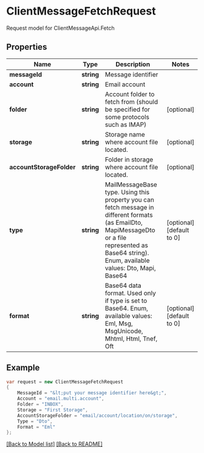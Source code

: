 
# ClientMessageFetchRequest

Request model for ClientMessageApi.Fetch

## Properties

Name | Type | Description  | Notes
------------- | ------------- | ------------- | -------------
**messageId** | **string**| Message identifier | 
**account** | **string**| Email account | 
**folder** | **string**| Account folder to fetch from (should be specified for some protocols such as IMAP)              | [optional] 
**storage** | **string**| Storage name where account file located. | [optional] 
**accountStorageFolder** | **string**| Folder in storage where account file located. | [optional] 
**type** | **string**| MailMessageBase type. Using this property you can fetch message in different formats (as EmailDto, MapiMessageDto or a file represented as Base64 string).              Enum, available values: Dto, Mapi, Base64 | [optional] [default to 0]
**format** | **string**| Base64 data format. Used only if type is set to Base64. Enum, available values: Eml, Msg, MsgUnicode, Mhtml, Html, Tnef, Oft | [optional] [default to 0]

## Example
```csharp
var request = new ClientMessageFetchRequest
{ 
    MessageId = "&lt;put your message identifier here&gt;",
    Account = "email.multi.account",
    Folder = "INBOX",
    Storage = "First Storage",
    AccountStorageFolder = "email/account/location/on/storage",
    Type = "Dto",
    Format = "Eml"
};
```

[[Back to Model list]](Models.md) [[Back to README]](README.md)
